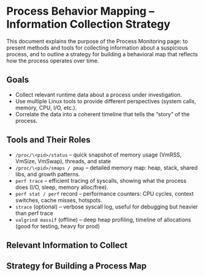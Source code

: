 # Process Behavior Mapping – Information Collection Strategy

This document explains the purpose of the Process Monitoring page:
to present methods and tools for collecting information about a suspicious process, and to outline a strategy for building a behavioral map that reflects how the process operates over time.

## Goals
- Collect relevant runtime data about a process under investigation.
- Use multiple Linux tools to provide different perspectives (system calls, memory, CPU, I/O, etc.).
- Correlate the data into a coherent timeline that tells the “story” of the process.

## Tools and Their Roles
 - `/proc/\<pid>/status` – quick snapshot of memory usage (VmRSS, VmSize, VmSwap), threads, and state
 - `/proc/\<pid>/smaps / pmap` – detailed memory map: heap, stack, shared libs, and growth patterns.
 - `perf trace` – efficient tracing of syscalls, showing what the process does (I/O, sleep, memory alloc/free).
 - `perf stat / perf` record – performance counters: CPU cycles, context switches, cache misses, hotspots.
 - `strace` (optional) – verbose syscall log, useful for debugging but heavier than perf trace
 - `valgrind massif` (offline) – deep heap profiling, timeline of allocations (good for testing, heavy for prod)

## Relevant Information to Collect


## Strategy for Building a Process Map
